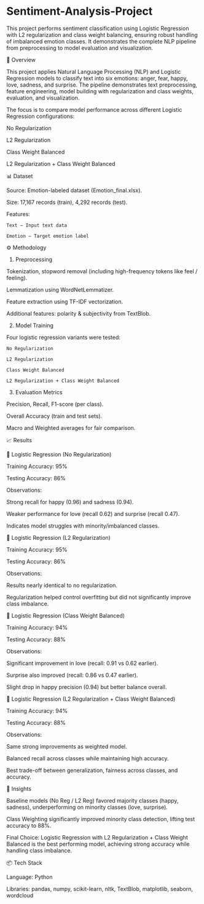# Sentiment-Analysis-Project
This project performs sentiment classification using Logistic Regression with L2 regularization and class weight balancing, ensuring robust handling of imbalanced emotion classes. It demonstrates the complete NLP pipeline from preprocessing to model evaluation and visualization.

📌 Overview

This project applies Natural Language Processing (NLP) and Logistic Regression models to classify text into six emotions: anger, fear, happy, love, sadness, and surprise. The pipeline demonstrates text preprocessing, feature engineering, model building with regularization and class weights, evaluation, and visualization.

The focus is to compare model performance across different Logistic Regression configurations:

  No Regularization

  L2 Regularization

  Class Weight Balanced

  L2 Regularization + Class Weight Balanced

📊 Dataset

  Source: Emotion-labeled dataset (Emotion_final.xlsx).

  Size: 17,167 records (train), 4,292 records (test).

  Features:

    Text – Input text data

    Emotion – Target emotion label

⚙️ Methodology

1. Preprocessing

  Tokenization, stopword removal (including high-frequency tokens like feel / feeling).

  Lemmatization using WordNetLemmatizer.

  Feature extraction using TF-IDF vectorization.

  Additional features: polarity & subjectivity from TextBlob.

2. Model Training

  Four logistic regression variants were tested:

    No Regularization

    L2 Regularization

    Class Weight Balanced

    L2 Regularization + Class Weight Balanced

3. Evaluation Metrics

  Precision, Recall, F1-score (per class).

  Overall Accuracy (train and test sets).

  Macro and Weighted averages for fair comparison.

📈 Results

🔹 Logistic Regression (No Regularization)

  Training Accuracy: 95%

  Testing Accuracy: 86%

Observations:

Strong recall for happy (0.96) and sadness (0.94).

Weaker performance for love (recall 0.62) and surprise (recall 0.47).

Indicates model struggles with minority/imbalanced classes.

🔹 Logistic Regression (L2 Regularization)

  Training Accuracy: 95%

  Testing Accuracy: 86%

Observations:

Results nearly identical to no regularization.

Regularization helped control overfitting but did not significantly improve class imbalance.

🔹 Logistic Regression (Class Weight Balanced)

  Training Accuracy: 94%

  Testing Accuracy: 88%

Observations:

Significant improvement in love (recall: 0.91 vs 0.62 earlier).

Surprise also improved (recall: 0.86 vs 0.47 earlier).

Slight drop in happy precision (0.94) but better balance overall.

🔹 Logistic Regression (L2 Regularization + Class Weight Balanced)

  Training Accuracy: 94%

  Testing Accuracy: 88%

Observations:

Same strong improvements as weighted model.

Balanced recall across classes while maintaining high accuracy.

Best trade-off between generalization, fairness across classes, and accuracy.

📌 Insights

  Baseline models (No Reg / L2 Reg) favored majority classes (happy, sadness), underperforming on minority classes (love, surprise).

  Class Weighting significantly improved minority class detection, lifting test accuracy to 88%.

  Final Choice: Logistic Regression with L2 Regularization + Class Weight Balanced is the best performing model, achieving strong accuracy while handling class imbalance.

📦 Tech Stack

Language: Python

Libraries: pandas, numpy, scikit-learn, nltk, TextBlob, matplotlib, seaborn, wordcloud
